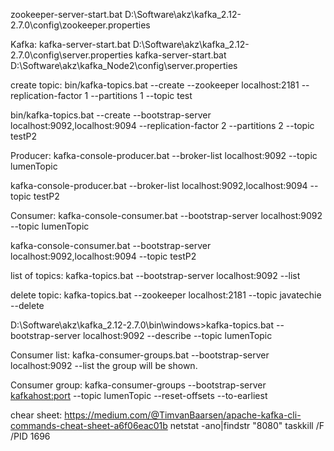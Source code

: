 zookeeper-server-start.bat D:\Software\akz\kafka_2.12-2.7.0\config\zookeeper.properties

Kafka:
kafka-server-start.bat D:\Software\akz\kafka_2.12-2.7.0\config\server.properties
kafka-server-start.bat D:\Software\akz\kafka_Node2\config\server.properties


create topic:
bin/kafka-topics.bat --create --zookeeper localhost:2181 --replication-factor 1 --partitions 1 --topic test

bin/kafka-topics.bat --create  --bootstrap-server localhost:9092,localhost:9094 --replication-factor 2 --partitions 2 --topic testP2

Producer:
kafka-console-producer.bat --broker-list localhost:9092 --topic lumenTopic

kafka-console-producer.bat --broker-list localhost:9092,localhost:9094 --topic testP2


Consumer:
kafka-console-consumer.bat --bootstrap-server localhost:9092 --topic lumenTopic

kafka-console-consumer.bat --bootstrap-server localhost:9092,localhost:9094 --topic testP2

list of topics:
kafka-topics.bat --bootstrap-server localhost:9092 --list

delete topic:
kafka-topics.bat --zookeeper localhost:2181 --topic javatechie --delete

D:\Software\akz\kafka_2.12-2.7.0\bin\windows>kafka-topics.bat --bootstrap-server localhost:9092 --describe --topic lumenTopic

Consumer list:
kafka-consumer-groups.bat --bootstrap-server localhost:9092 --list
the group will be shown.

Consumer group:
kafka-consumer-groups --bootstrap-server <kafkahost:port> --topic lumenTopic --reset-offsets --to-earliest

chear sheet:
https://medium.com/@TimvanBaarsen/apache-kafka-cli-commands-cheat-sheet-a6f06eac01b
netstat -ano|findstr "8080"
taskkill /F /PID 1696